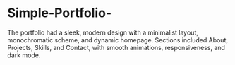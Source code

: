 # Simple-Portfolio-
The portfolio had a sleek, modern design with a minimalist layout, monochromatic scheme, and dynamic homepage. Sections included About, Projects, Skills, and Contact, with smooth animations, responsiveness, and dark mode.

